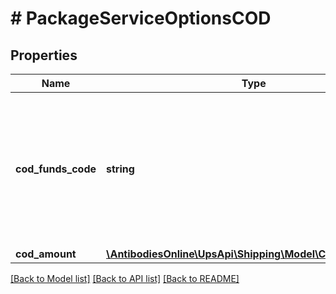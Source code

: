 # # PackageServiceOptionsCOD

## Properties

Name | Type | Description | Notes
------------ | ------------- | ------------- | -------------
**cod_funds_code** | **string** | For valid values refer to: Rating and Shipping COD Supported Countries or Territories in the Appendix. |
**cod_amount** | [**\AntibodiesOnline\UpsApi\Shipping\Model\CODCODAmount**](CODCODAmount.md) |  |

[[Back to Model list]](../../README.md#models) [[Back to API list]](../../README.md#endpoints) [[Back to README]](../../README.md)
